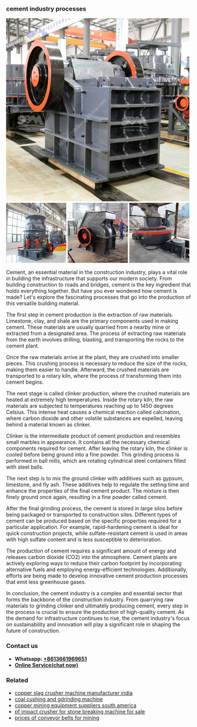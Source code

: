<h3>cement industry processes</h3><img src='1708499276.jpg' alt=''><p>Cement, an essential material in the construction industry, plays a vital role in building the infrastructure that supports our modern society. From building construction to roads and bridges, cement is the key ingredient that holds everything together. But have you ever wondered how cement is made? Let's explore the fascinating processes that go into the production of this versatile building material.</p><p>The first step in cement production is the extraction of raw materials. Limestone, clay, and shale are the primary components used in making cement. These materials are usually quarried from a nearby mine or extracted from a designated area. The process of extracting raw materials from the earth involves drilling, blasting, and transporting the rocks to the cement plant.</p><p>Once the raw materials arrive at the plant, they are crushed into smaller pieces. This crushing process is necessary to reduce the size of the rocks, making them easier to handle. Afterward, the crushed materials are transported to a rotary kiln, where the process of transforming them into cement begins.</p><p>The next stage is called clinker production, where the crushed materials are heated at extremely high temperatures. Inside the rotary kiln, the raw materials are subjected to temperatures reaching up to 1450 degrees Celsius. This intense heat causes a chemical reaction called calcination, where carbon dioxide and other volatile substances are expelled, leaving behind a material known as clinker.</p><p>Clinker is the intermediate product of cement production and resembles small marbles in appearance. It contains all the necessary chemical components required for cement. After leaving the rotary kiln, the clinker is cooled before being ground into a fine powder. This grinding process is performed in ball mills, which are rotating cylindrical steel containers filled with steel balls.</p><p>The next step is to mix the ground clinker with additives such as gypsum, limestone, and fly ash. These additives help to regulate the setting time and enhance the properties of the final cement product. The mixture is then finely ground once again, resulting in a fine powder called cement.</p><p>After the final grinding process, the cement is stored in large silos before being packaged or transported to construction sites. Different types of cement can be produced based on the specific properties required for a particular application. For example, rapid-hardening cement is ideal for quick construction projects, while sulfate-resistant cement is used in areas with high sulfate content and is less susceptible to deterioration.</p><p>The production of cement requires a significant amount of energy and releases carbon dioxide (CO2) into the atmosphere. Cement plants are actively exploring ways to reduce their carbon footprint by incorporating alternative fuels and employing energy-efficient technologies. Additionally, efforts are being made to develop innovative cement production processes that emit less greenhouse gases.</p><p>In conclusion, the cement industry is a complex and essential sector that forms the backbone of the construction industry. From quarrying raw materials to grinding clinker and ultimately producing cement, every step in the process is crucial to ensure the production of high-quality cement. As the demand for infrastructure continues to rise, the cement industry's focus on sustainability and innovation will play a significant role in shaping the future of construction.</p><h3>Contact us</h3><ul><li><strong>Whatsapp:&nbsp;<a href="https://wa.me/8613661969651">+8613661969651</a></strong></li><li><a href="https://swt.shibang-china.com/?git&amp;zhl&amp;cement industry processes"><strong>Online Service(chat now)</strong></a></li></ul><h3>Related</h3><ul><li><a href='copper slag crusher machine manufacturer india.md'>copper slag crusher machine manufacturer india</a></li><li><a href='coal cushing and gdrinding machine.md'>coal cushing and gdrinding machine</a></li><li><a href='copper mining equipment suppliers south america.md'>copper mining equipment suppliers south america</a></li><li><a href='pf impact crusher for stone breaking machine for sale.md'>pf impact crusher for stone breaking machine for sale</a></li><li><a href='prices of conveyor belts for mining.md'>prices of conveyor belts for mining</a></li></ul>
